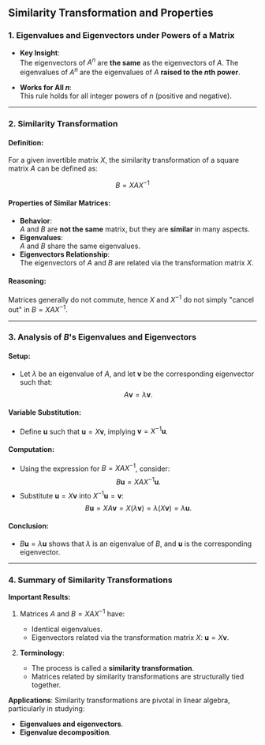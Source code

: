 ## Similarity Transformation and Properties

### 1. Eigenvalues and Eigenvectors under Powers of a Matrix

- **Key Insight**:  
  The eigenvectors of $A^n$ are **the same** as the eigenvectors of $A$. The eigenvalues of $A^n$ are the eigenvalues of $A$ **raised to the $n$th power**.  

- **Works for All $n$**:  
  This rule holds for all integer powers of $n$ (positive and negative).

---

### 2. Similarity Transformation

#### Definition:
For a given invertible matrix $X$, the similarity transformation of a square matrix $A$ can be defined as:

$$
B = XAX^{-1}
$$

#### Properties of Similar Matrices:
- **Behavior**:  
  $A$ and $B$ are **not the same** matrix, but they are **similar** in many aspects.
- **Eigenvalues**:  
  $A$ and $B$ share the same eigenvalues.
- **Eigenvectors Relationship**:  
  The eigenvectors of $A$ and $B$ are related via the transformation matrix $X$.  

#### Reasoning:
Matrices generally do not commute, hence $X$ and $X^{-1}$ do not simply "cancel out" in $B = XAX^{-1}$.  

---

### 3. Analysis of $B$'s Eigenvalues and Eigenvectors

#### Setup:
- Let $\lambda$ be an eigenvalue of $A$, and let $\mathbf{v}$ be the corresponding eigenvector such that:
  $$
  A \mathbf{v} = \lambda \mathbf{v}.
  $$

#### Variable Substitution:
- Define $\mathbf{u}$ such that $\mathbf{u} = X \mathbf{v}$, implying $\mathbf{v} = X^{-1} \mathbf{u}$.

#### Computation:
- Using the expression for $B = XAX^{-1}$, consider:
  $$
  B \mathbf{u} = X A X^{-1} \mathbf{u}.
  $$
- Substitute $\mathbf{u} = X \mathbf{v}$ into $X^{-1} \mathbf{u} = \mathbf{v}$:
  $$
  B \mathbf{u} = X A \mathbf{v} = X (\lambda \mathbf{v}) = \lambda (X \mathbf{v}) = \lambda \mathbf{u}.
  $$

#### Conclusion:
- $B \mathbf{u} = \lambda \mathbf{u}$ shows that $\lambda$ is an eigenvalue of $B$, and $\mathbf{u}$ is the corresponding eigenvector.  

---

### 4. Summary of Similarity Transformations

**Important Results:**
1. Matrices $A$ and $B = XAX^{-1}$ have:
   - Identical eigenvalues.
   - Eigenvectors related via the transformation matrix $X$: $\mathbf{u} = X \mathbf{v}$.

2. **Terminology**:  
   - The process is called a **similarity transformation**.
   - Matrices related by similarity transformations are structurally tied together.

**Applications**:
Similarity transformations are pivotal in linear algebra, particularly in studying:
- **Eigenvalues and eigenvectors**.
- **Eigenvalue decomposition**.